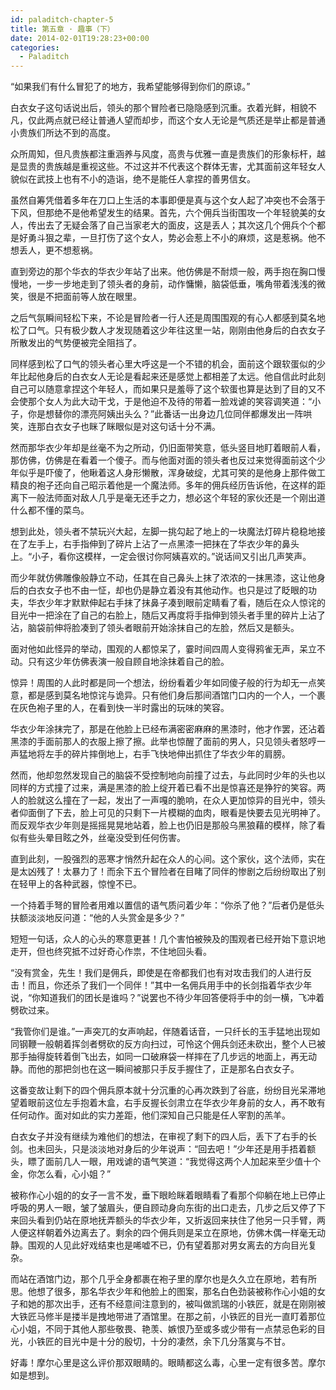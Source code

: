 ```yaml
---
id: paladitch-chapter-5
title: 第五章 · 趣事（下）
date: 2014-02-01T19:28:23+00:00
categories:
  - Paladitch
---
```


“如果我们有什么冒犯了的地方，我希望能够得到你们的原谅。”

白衣女子这句话说出后，领头的那个冒险者已隐隐感到沉重。衣着光鲜，相貌不凡，仅此两点就已经让普通人望而却步，而这个女人无论是气质还是举止都是普通小贵族们所达不到的高度。

众所周知，但凡贵族都注重涵养与风度，高贵与优雅一直是贵族们的形象标杆，越是显贵的贵族越是重视这些。不过这并不代表这个群体无害，尤其面前这年轻女人貌似在武技上也有不小的造诣，绝不是能任人拿捏的善男信女。

虽然自筹凭借着多年在刀口上生活的本事即便是真与这个女人起了冲突也不会落于下风，但那绝不是他希望发生的结果。首先，六个佣兵当街围攻一个年轻貌美的女人，传出去了无疑会落了自己当家老大的面皮，这是丢人；其次这几个佣兵个个都是好勇斗狠之辈，一旦打伤了这个女人，势必会惹上不小的麻烦，这是惹祸。他不想丢人，更不想惹祸。

直到旁边的那个华衣的华衣少年站了出来。他仿佛是不耐烦一般，两手抱在胸口慢慢地，一步一步地走到了领头者的身前，动作慵懒，脑袋低垂，嘴角带着浅浅的微笑，很是不把面前等人放在眼里。

之后气氛瞬间轻松下来，不论是冒险者一行人还是周围围观的有心人都感到莫名地松了口气。只有极少数人才发现随着这少年往这里一站，刚刚由他身后的白衣女子所散发出的气势便被完全阻挡了。

同样感到松了口气的领头者心里大呼这是一个不错的机会，面前这个跟软蛋似的少年比起他身后的白衣女人无论是看起来还是感觉上都相差了太远。他自信此时此刻自己可以随意拿捏这个年轻人，而如果只是羞辱了这个软蛋也算是达到了目的又不会使那个女人为此大动干戈，于是他迫不及待的带着一脸戏谑的笑容调笑道：“小子，你是想替你的漂亮阿姨出头么？”此番话一出身边几位同伴都爆发出一阵哄笑，连那白衣女子也眯了眯眼似是对这句话十分不满。

然而那华衣少年却是丝毫不为之所动，仍旧面带笑意，低头竖目地盯着眼前人看，那仿佛，仿佛是在看着一个傻子。而与他面对面的领头者也反过来觉得面前这个少年似乎是吓傻了，他瞅着这人身形懒散，浑身破绽，尤其可笑的是他身上那件做工精良的袍子还向自己昭示着他是一个魔法师。多年的佣兵经历告诉他，在这样的距离下一般法师面对敌人几乎是毫无还手之力，想必这个年轻的家伙还是一个刚出道什么都不懂的菜鸟。

想到此处，领头者不禁玩兴大起，左脚一挑勾起了地上的一块魔法灯碎片稳稳地接在了左手上，右手指伸到了碎片上沾了一点黑漆一把抹在了华衣少年的鼻头上。“小子，看你这模样，一定会很讨你阿姨喜欢的。”说话间又引出几声笑声。

而少年就仿佛雕像般静立不动，任其在自己鼻头上抹了浓浓的一抹黑漆，这让他身后的白衣女子也不由一怔，却也仍是静立着没有其他动作。也只是过了眨眼的功夫，华衣少年才默默伸起右手抹了抹鼻子凑到眼前定睛看了看，随后在众人惊诧的目光中一把涂在了自己的右脸上，随后又再度将手指伸到领头者手里的碎片上沾了沾，脑袋前伸将脸凑到了领头者眼前开始涂抹自己的左脸，然后又是额头。

面对他如此怪异的举动，围观的人都惊呆了，霎时间四周人变得鸦雀无声，呆立不动。只有这少年仿佛表演一般自顾自地涂抹着自己的脸。

惊异！周围的人此时都是同一个想法，纷纷看着少年如同傻子般的行为却无一点笑意，都是感到莫名地惊诧与诡异。只有他们身后那间酒馆门口内的一个人，一个裹在灰色袍子里的人，在看到快一半时露出的玩味的笑容。

华衣少年涂抹完了，那是在他脸上已经布满密密麻麻的黑漆时，他才作罢，还沾着黑漆的手面前那人的衣服上擦了擦。此举也惊醒了面前的男人，只见领头者怒哼一声猛地将左手的碎片摔倒地上，右手飞快地伸出抓住了华衣少年的肩膀。

然而，他却忽然发现自己的脑袋不受控制地向前撞了过去，与此同时少年的头也以同样的方式撞了过来，满是黑漆的脸上绽开着已看不出是惊喜还是狰狞的笑容。两人的脸就这么撞在了一起，发出了一声嘎的脆响，在众人更加惊异的目光中，领头者仰面倒了下去，脸上可见的只剩下一片模糊的血肉，眼看是快要去见光明神了。而反观华衣少年则是摇摇晃晃地站着，脸上也仍旧是那般乌黑狼藉的模样，除了看似有些头晕目眩之外，丝毫没受到任何伤害。

直到此刻，一股强烈的恶寒才悄然升起在众人的心间。这个家伙，这个法师，实在是太凶残了！太暴力了！而余下五个冒险者在目睹了同伴的惨剧之后纷纷取出了别在轻甲上的各种武器，惊惶不已。

一个持着手弩的冒险者用难以置信的语气质问着少年：“你杀了他？”后者仍是低头扶额淡淡地反问道：“他的人头赏金是多少？”

短短一句话，众人的心头的寒意更甚！几个害怕被殃及的围观者已经开始下意识地走开，但也终究抵不过好奇心作祟，不住地回头看。

“没有赏金，先生！我们是佣兵，即使是在帝都我们也有对攻击我们的人进行反击！而且，你还杀了我们一个同伴！”其中一名佣兵用手中的长剑指着华衣少年说，“你知道我们的团长是谁吗？”说罢也不待少年回答便将手中的剑一横，飞冲着劈砍过来。

“我管你们是谁。”一声突兀的女声响起，伴随着话音，一只纤长的玉手猛地出现如同钢鞭一般朝着挥剑者劈砍的反方向扫过，可怜这个佣兵剑还未砍出，整个人已被那手抽得旋转着倒飞出去，如同一口破麻袋一样摔在了几步远的地面上，再无动静。而他的那把剑也在这一瞬间被那只手反手握住了，正是那名白衣女子。

这番变故让剩下的四个佣兵原本就十分沉重的心再次跌到了谷底，纷纷目光呆滞地望着眼前这位左手抱着木盒，右手反握长剑肃立在华衣少年身前的女人，再不敢有任何动作。面对如此的实力差距，他们深知自己只能是任人宰割的羔羊。

白衣女子并没有继续为难他们的想法，在审视了剩下的四人后，丢下了右手的长剑。也未回头，只是淡淡地对身后的少年说声：“回去吧！”少年还是用手捂着额头，瞟了面前几人一眼，用戏谑的语气笑道：“我觉得这两个人加起来至少值十个金，你怎么看，心小姐？”

被称作心小姐的的女子一言不发，垂下眼睑眯着眼睛看了看那个仰躺在地上已停止呼吸的男人一眼，皱了皱眉头，便自顾动身向东街的出口走去，几步之后又停了下来回头看到仍站在原地抚弄额头的华衣少年，又折返回来扶住了他另一只手臂，两人便这样朝着外边离去了。剩余的四个佣兵则是呆立在原地，仿佛木偶一样毫无动静。围观的人见此好戏结束也是唏嘘不已，仍有望着那对男女离去的方向目光复杂。

而站在酒馆门边，那个几乎全身都裹在袍子里的摩尔也是久久立在原地，若有所思。他想了很多，那名华衣少年和他脸上的图案，那名白色劲装被称作心小姐的女子和她的那次出手，还有不经意间注意到的，被叫做凯瑞的小铁匠，就是在刚刚被大铁匠马修半是搂半是拽地带进了酒馆里。在那之前，小铁匠的目光一直盯着那位心小姐，不同于其他人那些敬畏、艳羡、嫉恨乃至或多或少带有一点禁忌色彩的目光，小铁匠的目光中是十分的殷切，十分的凄然，余下几分落寞与不甘。

好毒！摩尔心里是这么评价那双眼睛的。眼睛都这么毒，心里一定有很多苦。摩尔如是想到。
